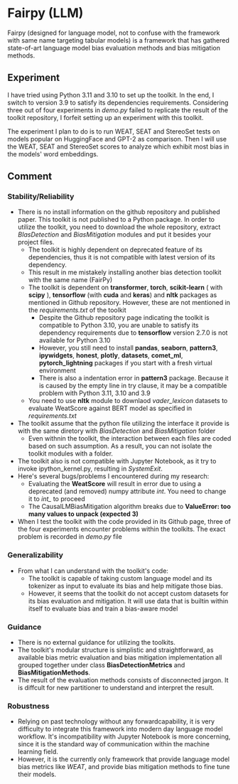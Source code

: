 # Fairpy (LLM)

Fairpy (designed for language model, not to confuse with the framework with same name targeting tabular models) is a framework that has gathered state-of-art language model bias evaluation methods and bias mitigation methods. 

## Experiment
I have tried using Python 3.11 and 3.10 to set up the toolkit. In the end, I switch to version 3.9 to satisfy its dependencies requirements. Considering three out of four experiments in *demo.py* failed to replicate the result of the toolkit repository, I forfeit setting up an experiment with this toolkit.

The experiment I plan to do is to run WEAT, SEAT and StereoSet tests on models popular on HuggingFace and GPT-2 as comparison. Then I will use the WEAT, SEAT and StereoSet scores to analyze which exhibit most bias in the models' word embeddings.

## Comment

### Stability/Reliability

- There is no install information on the github repository and published paper. This toolkit is not published to a Python package. In order to utilize the toolkit, you need to download the whole repository, extract *BIasDetection* and *BiasMitigation* modules and put it besides your project files.
    - The toolkit is highly dependent on deprecated feature of its dependencies, thus it is not compatible with latest version of its dependency.
    - This result in me mistakely installing another bias detection toolkit with the same name (FairPy)
    - The toolkit is dependent on **transformer**, **torch**, **scikit-learn** ( with **scipy** ), **tensorflow** (with **cuda** and **keras**) and **nltk** packages as mentioned in Github repository. However, these are not mentioned in the *requirements.txt* of the toolkit
        - Despite the Github repository page indicating the toolkit is compatible to Python 3.10, you are unable to satisfy its dependency requirements due to **tensorflow** version 2.7.0 is not available for Python 3.10
        - However, you still need to install **pandas**, **seaborn**, **pattern3**, **ipywidgets**, **honest**, **plotly**, **datasets**, **comet_ml**, **pytorch_lightning** packages if you start with a fresh virtual environment
        - There is also a indentation error in **pattern3** package. Because it is caused by the empty line in try clause, it may be a compatible problem with Python 3.11, 3.10 and 3.9
    - You need to use **nltk** module to downlaod *vader_lexicon* datasets to evaluate WeatScore against BERT model as specified in *requirements.txt*
- The toolkit assume that the python file utilizing the interface it provide is with the same diretory with *BiasDetection* and *BiasMitigation* folder
    - Even withnin the toolkit, the interaction between each files are coded based on such assumption. As a result, you can not isolate the toolkit modules with a folder.
- The toolkit also is not compatible with Jupyter Notebook, as it try to invoke ipython_kernel.py, resulting in *SystemExit*.
- Here's several bugs/problems I encountered during my research:
    - Evaluating the **WeatScore** will result in error due to using a deprecated (and removed) numpy attribute *int*. You need to change it to *int_* to proceed
    - The CausalLMBiasMitigation algorithm breaks due to **ValueError: too many values to unpack (expected 3)**
- When I test the toolkit with the code provided in its Github page, three of the four experiments encounter problems within the toolkits. The exact problem is recorded in *demo.py* file

### Generalizability

- From what I can understand with the toolkit's code:
    - The toolkit is capable of taking custom language model and its tokenizer as input to evaluate its bias and help mitigate those bias.
    - However, it seems that the toolkit do not accept custom datasets for its bias evaluation and mitigation. It will use data that is builtin within itself to evaluate bias and train a bias-aware model

### Guidance

- There is no external guidance for utilizing the toolkits.
- The toolkit's modular structure is simplistic and straightforward, as available bias metric evaluation and bias mitigation implementation all grouped together under class **BiasDetectionMetrics** and **BiasMitigationMethods**.
- The result of the evaluation methods consists of disconnected jargon. It is diffcult for new partitioner to understand and interpret the result.

### Robustness

- Relying on past technology without any forwardcapability, it is very difficulty to integrate this framework into modern day language model workflow. It's incompatibility with Jupyter Notebook is more concerning, since it is the standard way of communication within the machine learning field.
- However, it is the currently only framework that provide language model bias metrics like *WEAT*, and provide bias mitigation methods to fine tune their models.